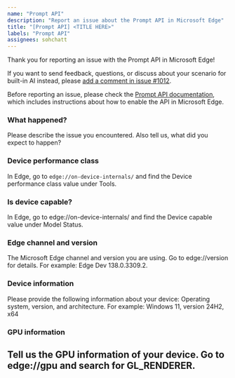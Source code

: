 ```yaml
---
name: "Prompt API"
description: "Report an issue about the Prompt API in Microsoft Edge"
title: "[Prompt API] <TITLE HERE>"
labels: "Prompt API"
assignees: sohchatt
---
```

Thank you for reporting an issue with the Prompt API in Microsoft Edge!

If you want to send feedback, questions, or discuss about your scenario for built-in AI instead, please [add a comment in issue #1012](https://github.com/MicrosoftEdge/MSEdgeExplainers/issues/1012).

Before reporting an issue, please check the [Prompt API documentation](https://learn.microsoft.com/microsoft-edge/web-platform/prompt-api), which includes instructions about how to enable the API in Microsoft Edge.

### What happened?

Please describe the issue you encountered. Also tell us, what did you expect to happen?

### Device performance class

In Edge, go to `edge://on-device-internals/` and find the Device performance class value under Tools.

### Is device capable?

In Edge, go to edge://on-device-internals/ and find the Device capable value under Model Status.

### Edge channel and version

The Microsoft Edge channel and version you are using. Go to edge://version for details.
For example: Edge Dev 138.0.3309.2.

### Device information

Please provide the following information about your device: Operating system, version, and architecture.
For example: Windows 11, version 24H2, x64

### GPU information

Tell us the GPU information of your device. Go to edge://gpu and search for GL_RENDERER.
---
